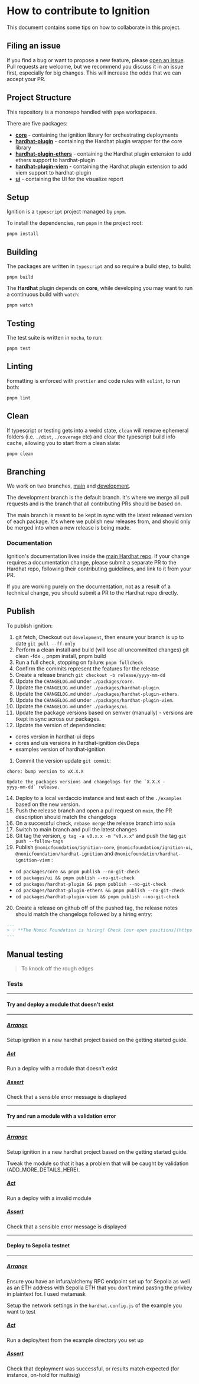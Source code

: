 # How to contribute to Ignition

This document contains some tips on how to collaborate in this project.

## Filing an issue

If you find a bug or want to propose a new feature, please [open an issue](https://github.com/nomicfoundation/hardhat-ignition/issues/new). Pull requests are welcome, but we recommend you discuss it in an issue first, especially for big changes. This will increase the odds that we can accept your PR.

## Project Structure

This repository is a monorepo handled with `pnpm` workspaces.

There are five packages:

- [**core**](./packages/core/README.md) - containing the ignition library for orchestrating deployments
- [**hardhat-plugin**](./packages/hardhat-plugin/README.md) - containing the Hardhat plugin wrapper for the core library
- [**hardhat-plugin-ethers**](./packages/hardhat-plugin-ethers/README.md) - containing the Hardhat plugin extension to add ethers support to hardhat-plugin
- [**hardhat-plugin-viem**](./packages/hardhat-plugin-viem/README.md) - containing the Hardhat plugin extension to add viem support to hardhat-plugin
- [**ui**](./packages/ui/README.md) - containing the UI for the visualize report

## Setup

Ignition is a `typescript` project managed by `pnpm`.

To install the dependencies, run `pnpm` in the project root:

```shell
pnpm install
```

## Building

The packages are written in `typescript` and so require a build step, to build:

```shell
pnpm build
```

The **Hardhat** plugin depends on **core**, while developing you may want to run a continuous build with `watch`:

```shell
pnpm watch
```

## Testing

The test suite is written in `mocha`, to run:

```shell
pnpm test
```

## Linting

Formatting is enforced with `prettier` and code rules with `eslint`, to run both:

```shell
pnpm lint
```

## Clean

If typescript or testing gets into a weird state, `clean` will remove ephemeral folders (i.e. `./dist`, `./coverage` etc) and clear the typescript build info cache, allowing you to start from a clean slate:

```shell
pnpm clean
```

## Branching

We work on two branches, [main](https://github.com/nomicfoundation/hardhat-ignition/tree/main) and [development](https://github.com/nomicfoundation/hardhat-ignition/tree/development).

The development branch is the default branch. It's where we merge all pull requests and is the branch that all contributing PRs should be based on.

The main branch is meant to be kept in sync with the latest released version of each package. It's where we publish new releases from, and should only be merged into when a new release is being made.

### Documentation

Ignition's documentation lives inside the [main Hardhat repo](https://github.com/nomicfoundation/hardhat/tree/main). If your change requires a documentation change, please submit a separate PR to the Hardhat repo, following their contributing guidelines, and link to it from your PR.

If you are working purely on the documentation, not as a result of a technical change, you should submit a PR to the Hardhat repo directly.

## Publish

To publish ignition:

1. git fetch, Checkout out `development`, then ensure your branch is up to date `git pull --ff-only`
2. Perform a clean install and build (will lose all uncommitted changes) git clean -fdx ., pnpm install, pnpm build
3. Run a full check, stopping on failure: `pnpm fullcheck`
4. Confirm the commits represent the features for the release
5. Create a release branch `git checkout -b release/yyyy-mm-dd`
6. Update the `CHANGELOG.md` under `./packages/core`.
7. Update the `CHANGELOG.md` under `./packages/hardhat-plugin`.
8. Update the `CHANGELOG.md` under `./packages/hardhat-plugin-ethers`.
9. Update the `CHANGELOG.md` under `./packages/hardhat-plugin-viem`.
10. Update the `CHANGELOG.md` under `./packages/ui`.
11. Update the package versions based on semver (manually) - versions are tkept in sync across our packages.
12. Update the version of dependencies:

- cores version in hardhat-ui deps
- cores and uis versions in hardhat-ignition devDeps
- examples version of hardhat-ignition

1.  Commit the version update `git commit`:

```
chore: bump version to vX.X.X

Update the packages versions and changelogs for the `X.X.X -
yyyy-mm-dd` release.
```

14. Deploy to a local verdaccio instance and test each of the `./examples` based on the new version.
15. Push the release branch and open a pull request on `main`, the PR description should match the changelogs
16. On a successful check, `rebase merge` the release branch into `main`
17. Switch to main branch and pull the latest changes
18. Git tag the version, `g tag -a v0.x.x -m "v0.x.x"` and push the tag `git push --follow-tags`
19. Publish `@nomicfoundation/ignition-core`, `@nomicfoundation/ignition-ui`, `@nomicfoundation/hardhat-ignition` and `@nomicfoundation/hardhat-ignition-viem` :

- `cd packages/core && pnpm publish --no-git-check`
- `cd packages/ui && pnpm publish --no-git-check`
- `cd packages/hardhat-plugin && pnpm publish --no-git-check`
- `cd packages/hardhat-plugin-ethers && pnpm publish --no-git-check`
- `cd packages/hardhat-plugin-viem && pnpm publish --no-git-check`

20. Create a release on github off of the pushed tag, the release notes should match the changelogs followed by a hiring entry:

```markdown
---
> 💡 **The Nomic Foundation is hiring! Check [our open positions](https://www.nomic.foundation/jobs).**
---
```

## Manual testing

> To knock off the rough edges

### Tests

---

#### **Try and deploy a module that doesn't exist**

---

##### <u>_Arrange_</u>

Setup ignition in a new hardhat project based on the getting started guide.

##### <u>_Act_</u>

Run a deploy with a module that doesn't exist

##### <u>_Assert_</u>

Check that a sensible error message is displayed

---

#### **Try and run a module with a validation error**

---

##### <u>_Arrange_</u>

Setup ignition in a new hardhat project based on the getting started guide.

Tweak the module so that it has a problem that will be caught by validation (ADD_MORE_DETAILS_HERE).

##### <u>_Act_</u>

Run a deploy with a invalid module

##### <u>_Assert_</u>

Check that a sensible error message is displayed

---

#### **Deploy to Sepolia testnet**

---

##### <u>_Arrange_</u>

Ensure you have an infura/alchemy RPC endpoint set up for Sepolia as well as an ETH address with Sepolia ETH that you don't mind pasting the privkey in plaintext for. I used metamask

Setup the network settings in the `hardhat.config.js` of the example you want to test

##### <u>_Act_</u>

Run a deploy/test from the example directory you set up

##### <u>_Assert_</u>

Check that deployment was successful, or results match expected (for instance, on-hold for multisig)

